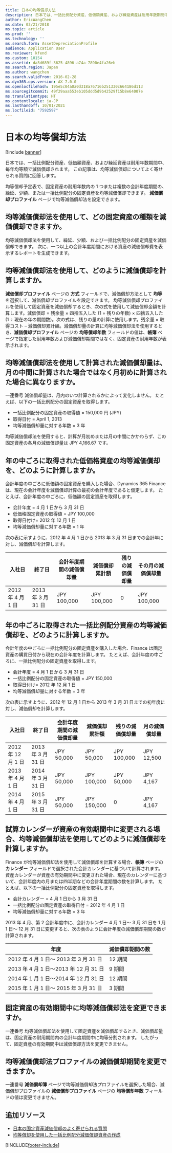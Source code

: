 ```yaml
---
title: 日本の均等償却方法
description: 日本では、一括比例配分資産、低価額資産、および繰延資産は耐用年数期間中、毎年均等額で減価償却されます。 この記事は、均等減価償却についてよく寄せられる質問に回答します。
author: EricWangChen
ms.date: 03/21/2018
ms.topic: article
ms.prod: ''
ms.technology: ''
ms.search.form: AssetDepreciationProfile
audience: Application User
ms.reviewer: kfend
ms.custom: 10154
ms.assetid: da3d689f-3625-4896-a74a-7890e4fa26eb
ms.search.region: Japan
ms.author: wangchen
ms.search.validFrom: 2016-02-28
ms.dyn365.ops.version: AX 7.0.0
ms.openlocfilehash: 195e5c04a0a0d318a76716b251330c664186d113
ms.sourcegitcommit: 49f29aaa553eb105ddd5d9b42529f15b8e64007e
ms.translationtype: HT
ms.contentlocale: ja-JP
ms.lasthandoff: 10/01/2021
ms.locfileid: "7592597"
---
```

# <a name="equally-divided-depreciation-method-for-japan"></a>日本の均等償却方法

[!include [banner](../includes/banner.md)]

日本では、一括比例配分資産、低価額資産、および繰延資産は耐用年数期間中、毎年均等額で減価償却されます。 この記事は、均等減価償却についてよく寄せられる質問に回答します。

均等償却予定表で、固定資産の耐用年数内の 1 つまたは複数の会計年度期間の、繰延、少額、または一括比例配分の固定資産を均等減価償却できます。 **減価償却プロファイル** ページで均等減価償却法を設定できます。

## <a name="what-types-of-fixed-assets-can-i-depreciate-by-using-the-equally-divided-depreciation-method"></a>均等減価償却法を使用して、どの固定資産の種類を減価償却できますか。
均等減価償却法を使用して、繰延、少額、および一括比例配分の固定資産を減価償却できます。 次に、一つ以上の会計年度期間における資産の減価償却費を表示するレポートを生成できます。

## <a name="how-is-depreciation-calculated-using-the-equally-divided-depreciation-method"></a>均等減価償却法を使用して、どのように減価償却を計算しますか。
**減価償却プロファイル** ページの **方式** フィールドで、減価償却方法として **均等** を選択して、減価償却プロファイルを設定できます。 均等減価償却プロファイルを使用して固定資産を減価償却するとき、次の式を使用して減価償却金額を計算します。減価償却 = 残余量 × 四捨五入した (1 ÷ 残りの年数) × 四捨五入した (1 ÷ 現在の年の期間数)。次の式は、残りの量の計算に使用します。残余量 = 取得コスト – 減価償却累計額。減価償却量の計算に均等減価償却法を使用するとき、**減価償却プロファイル** ページの **均等償却年数** フィールドの値は、**帳簿** ページで指定した耐用年数および減価償却期間ではなく、固定資産の耐用年数が表示されます。

## <a name="does-the-depreciation-amount-that-is-calculated-by-using-the-equally-divided-depreciation-method-change-if-its-calculated-at-the-beginning-of-the-month-instead-of-in-the-middle-of-the-month"></a>均等減価償却法を使用して計算された減価償却量は、月の中間に計算された場合ではなく月初めに計算された場合に異なりますか。
一連番号 減価償却量は、月内のいつ計算されるかによって変化しません。 たとえば、以下の一括比例配分の固定資産を取得します。

-   一括比例配分の固定資産の取得値 = 150,000 円 (JPY)
-   取得日付 = April 1, 2013
-   均等減価償却量に対する年数 = 3 年

均等減価償却法を使用すると、計算が月初めまたは月の中間にかかわらず、この固定資産の各月の減価償却量は JPY 4,166.67 です。

## <a name="how-is-equally-divided-depreciation-calculated-for-a-lowvalue-asset-that-is-acquired-midyear"></a>年の中ごろに取得された低価格資産の均等減価償却を、どのように計算しますか。
会計年度の中ごろに低価額の固定資産を購入した場合、Dynamics 365 Finance は、現在の会計年度を減価償却計算の最初の会計年度であると仮定します。 たとえば、会計年度の中ごろに、低価額の固定資産を取得します。

-   会計年度 = 4 月 1 日から 3 月 31 日
-   低価格固定資産の取得値 = JPY 100,000
-   取得日付け= 2012 年 12 月 1 日
-   均等減価償却量に対する年数 = 1 年

次の表に示すように、2012 年 4 月 1 日から 2013 年 3 月 31 日までの会計年に対し、減価償却を計算します。

| 入社日    | 終了日       | 会計年度期間の減価償却量 | 減価償却累計額 | 残りの減価償却量 | その月の減価償却量 |
|---------------|----------------|-------------------------------------------|--------------------------|-------------------------------|-----------------------------------|
| 2012 年 4 月 1 日 | 2013 年 3 月 31 日 | JPY 100,000                               | JPY 100,000              | 0                             | JPY 100,000                      |

## <a name="how-is-equally-divided-depreciation-calculated-for-a-lumpsum-asset-that-is-acquired-midyear"></a>年の中ごろに取得された一括比例配分資産の均等減価償却を、どのように計算しますか。
会計年度の中ごろに一括比例配分の固定資産を購入した場合、Finance は固定資産の購買日付から現在の会計年度を計算します。 たとえば、会計年度の中ごろに、一括比例配分の固定資産を取得します。

-   会計年度 = 4 月 1 日から 3 月 31 日
-   一括比例配分の固定資産の取得値 = JPY 150,000
-   取得日付け= 2012 年 12 月 1 日
-   均等減価償却量に対する年数 = 3 年

次の表に示すように、2012 年 12 月 1 日から 2013 年 3 月 31 日までの初年度に対し、減価償却を計算します。

| 入社日       | 終了日       | 会計年度期間の減価償却量 | 減価償却累計額 | 残りの減価償却量 | 月の減価償却量 |
|------------------|----------------|-----------------------------------------|--------------------------|-------------------------------|---------------------------------|
| 2012 年 12 月 1 日 | 2013 年 3 月 31 日 | JPY 50,000                              | JPY 50,000               | JPY 100,000                   | JPY 12,500                      |
| 2013 年 4 月 1 日    | 2014 年 3 月 31 日 | JPY 50,000                              | JPY 100,000              | JPY 50,000                    | JPY 4,167                       |
| 2014 年 4 月 1 日    | 2015 年 3 月 31 日 | JPY 50,000                              | JPY 150,000              | 0                             | JPY 4,167                       |

## <a name="how-is-depreciation-calculated-using-the-equally-divided-depreciation-method-if-the-asset-calendar-is-changed-during-the-asset-life-cycle"></a>試算カレンダーが資産の有効期間中に変更される場合、均等減価償却法を使用してどのように減価償却を計算しますか。
Finance が均等減価償却法を使用して減価償却を計算する場合、**帳簿** ページの **カレンダー** フィールドで選択された会計カレンダーに基づいて計算されます。 資産カレンダーが資産の有効期間中に変更された場合、現在のカレンダーに基づいて、会計年度内の月または四半期などの会計年度期間の数を計算します。 たとえば、以下の一括比例配分の固定資産を取得します。

-   会計カレンダー = 4 月 1 日から 3 月 31 日
-   一括比例配分の固定資産の取得日付 = 2012 年 4 月 1 日
-   均等減価償却量に対する年数 = 3 年

2013 年 4 月、第 2 会計年度中に、会計カレンダー 4 月 1 日～ 3 月 31 日を 1 月 1 日～ 12 月 31 日に変更すると、次の表のように会計年度の減価償却期間の数が計算されます。

| 年度                                | 減価償却期間の数 |
|--------------------------------------------|--------------------------------|
| 2012 年 4 月 1 日～ 2013 年 3 月 31 日      | 12 期間                     |
| 2013 年 4 月 1 日～2013 年 12 月 31 日   | 9 期間                      |
| 2014 年 1 月 1 日～2014 年 12 月 31 日 | 12 期間                     |
| 2015 年 1 月 1 日～ 2015 年 3 月 31 日    | 3 期間                      |

## <a name="can-i-modify-the-equally-divided-depreciation-method-during-the-life-cycle-of-a-fixed-asset"></a>固定資産の有効期間中に均等減価償却法を変更できますか。
一連番号 均等減価償却法を使用して固定資産を減価償却するとき、減価償却量は、固定資産の耐用期間内の会計年度期間中に均等分割されます。 したがって、固定資産の有効期間中は減価償却方法を変更できません。

## <a name="can-i-change-the-depreciation-period-for-an-equally-divided-depreciation-profile"></a>均等減価償却法プロファイルの減価償却期間を変更できますか。
一連番号 **減価償却簿** ページで均等減価償却法プロファイルを選択した場合、減価償却プロファイルの **減価償却プロファイル** ページの **均等償却年数** フィールドの値は変更できません。

## <a name="additional-resources"></a>追加リソース
- [日本の固定資産減価償却のよく寄せられる質問](apac-jpn-fixed-asset-depreciation.md)
- [均等償却を使用した一括比例配分減価償却資産の作成](./tasks/create-lump-sum-depreciation-assets-equally-divided-method.md)





[!INCLUDE[footer-include](../../includes/footer-banner.md)]
